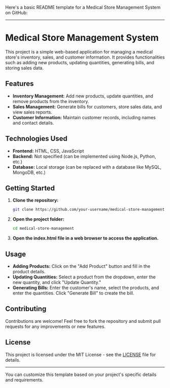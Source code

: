 Here's a basic README template for a Medical Store Management System on GitHub:

---

# Medical Store Management System

This project is a simple web-based application for managing a medical store's inventory, sales, and customer information. It provides functionalities such as adding new products, updating quantities, generating bills, and storing sales data.

## Features

- **Inventory Management:** Add new products, update quantities, and remove products from the inventory.
- **Sales Management:** Generate bills for customers, store sales data, and view sales reports.
- **Customer Information:** Maintain customer records, including names and contact details.

## Technologies Used

- **Frontend:** HTML, CSS, JavaScript
- **Backend:** Not specified (can be implemented using Node.js, Python, etc.)
- **Database:** Local storage (can be replaced with a database like MySQL, MongoDB, etc.)

## Getting Started

1. **Clone the repository:**
   ```bash
   git clone https://github.com/your-username/medical-store-management.git
   ```

2. **Open the project folder:**
   ```bash
   cd medical-store-management
   ```

3. **Open the index.html file in a web browser to access the application.**

## Usage

- **Adding Products:** Click on the "Add Product" button and fill in the product details.
- **Updating Quantities:** Select a product from the dropdown, enter the new quantity, and click "Update Quantity."
- **Generating Bills:** Enter the customer's name, select the products, and enter the quantities. Click "Generate Bill" to create the bill.

## Contributing

Contributions are welcome! Feel free to fork the repository and submit pull requests for any improvements or new features.

## License

This project is licensed under the MIT License - see the [LICENSE](LICENSE) file for details.

---

You can customize this template based on your project's specific details and requirements.
